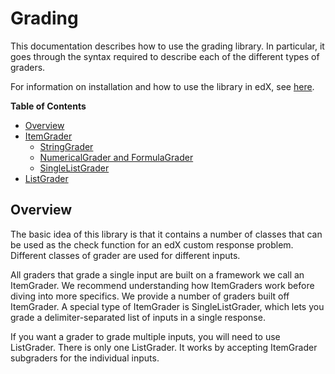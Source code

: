 Grading
=======

This documentation describes how to use the grading library. In particular, it goes through the syntax required to describe each of the different types of graders.

For information on installation and how to use the library in edX, see [here](../README.md).


**Table of Contents**

- [Overview](#overview)
- [ItemGrader](item_grader.md)
  - [StringGrader](string_grader.md)
  - [NumericalGrader and FormulaGrader](formula_grader.md)
  - [SingleListGrader](single_list_grader.md)
- [ListGrader](list_grader.md)


Overview
--------

The basic idea of this library is that it contains a number of classes that can be used as the check function for an edX custom response problem. Different classes of grader are used for different inputs.

All graders that grade a single input are built on a framework we call an ItemGrader. We recommend understanding how ItemGraders work before diving into more specifics. We provide a number of graders built off ItemGrader. A special type of ItemGrader is SingleListGrader, which lets you grade a delimiter-separated list of inputs in a single response.

If you want a grader to grade multiple inputs, you will need to use ListGrader. There is only one ListGrader. It works by accepting ItemGrader subgraders for the individual inputs.
